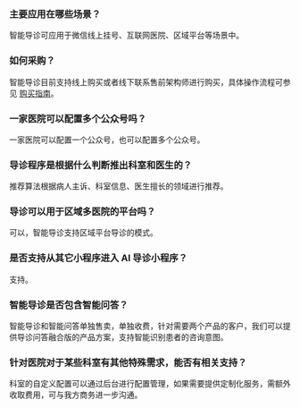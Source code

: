 ### 主要应用在哪些场景？
智能导诊可应用于微信线上挂号、互联网医院、区域平台等场景中。

### 如何采购？
智能导诊目前支持线上购买或者线下联系售前架构师进行购买，具体操作流程可参见 [购买指南](https://cloud.tencent.com/document/product/1273/49092)。


### 一家医院可以配置多个公众号吗？
一家医院可以配置一个公众号，也可以配置多个公众号。

### 导诊程序是根据什么判断推出科室和医生的？
推荐算法根据病人主诉、科室信息、医生擅长的领域进行推荐。

### 导诊可以用于区域多医院的平台吗？
可以，智能导诊支持区域平台导诊的模式。

### 是否支持从其它小程序进入 AI 导诊小程序？
支持。

### 智能导诊是否包含智能问答？
智能导诊和智能问答单独售卖，单独收费，针对需要两个产品的客户，我们可以提供导诊问答融合版的产品方案，支持智能识别患者的咨询意图。

### 针对医院对于某些科室有其他特殊需求，能否有相关支持？
科室的自定义配置可以通过后台进行配置管理，如果需要提供定制化服务，需额外收取费用，可与我方商务进一步沟通。
